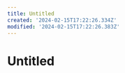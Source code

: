 ```yaml
---
title: Untitled
created: '2024-02-15T17:22:26.334Z'
modified: '2024-02-15T17:22:26.383Z'
---
```


# Untitled
